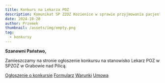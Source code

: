 ```yaml
---
title: Konkurs na Lekarza POZ
description: Komunikat SP ZZOZ Kozienice w sprawie przyjmowania pacjentek oddział ginekologiczny.
date: 2024-10-28
author: Przemek
thumbnail: /assets/img/empty.png
tag:
  - konkursy
---
```


**Szanowni Państwo,**

Zamieszczamy na stronie ogłoszenie konkursu na stanowisko Lekarz POZ w SPZOZ w Grabowie nad Pilicą.

<a href="/assets/docs/ogloszenie_o_konkursie_ofert_SPZOZ_2024.pdf" class="button mt-5" target="_blank" data-no-swup>Ogłoszenie o konkursie</a>
<a href="/assets/docs/formularz_ofertowy.pdf" class="button mt-5" target="_blank" data-no-swup>Formularz</a>
<a href="/assets/docs/SWKO_POZ_10_2024_warunki_konkursu.pdf" class="button mt-5" target="_blank" data-no-swup>Warunki</a>
<a href="/assets/docs/umowa_konkurs.pdf" class="button mt-5" target="_blank" data-no-swup>Umowa</a>